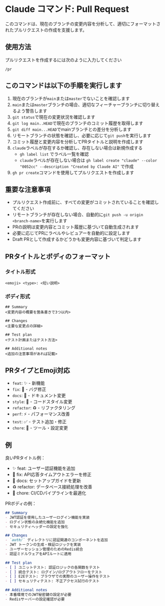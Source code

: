 # Claude コマンド: Pull Request

このコマンドは、現在のブランチの変更内容を分析して、適切にフォーマットされたプルリクエストの作成を支援します。

## 使用方法

プルリクエストを作成するには次のように入力してください

```
/pr
```

## このコマンドは以下の手順を実行します

1. 現在のブランチが`main`または`master`でないことを確認します
2. `main`または`master`ブランチの場合、適切なフィーチャーブランチに切り替えるよう警告します
3. `git status`で現在の変更状況を確認します
4. `git log main..HEAD`で現在のブランチのコミット履歴を取得します
5. `git diff main...HEAD`でmainブランチとの差分を分析します
6. リモートブランチの状態を確認し、必要に応じて`git push`を実行します
7. コミット履歴と変更内容を分析してPRタイトルと説明を作成します
8. `claude`ラベルが存在するか確認し、存在しない場合は新規作成する
   - `gh label list` でラベル一覧を確認
   - `claude`ラベルが存在しない場合は `gh label create "claude" --color "0052cc" --description "Created by Claude AI"` で作成
9. `gh pr create`コマンドを使用してプルリクエストを作成します

## 重要な注意事項

- プルリクエスト作成前に、すべての変更がコミットされていることを確認してください
- リモートブランチが存在しない場合、自動的に`git push -u origin <branch-name>`を実行します
- PRの説明は変更内容とコミット履歴に基づいて自動生成されます
- 必要に応じてPRにラベルやレビュアーを自動的に設定します
- Draft PRとして作成するかどうかも変更内容に基づいて判定します

## PRタイトルとボディのフォーマット

### タイトル形式
```
<emoji> <type>: <短い説明>
```

### ボディ形式
```
## Summary
<変更内容の概要を箇条書きで3つ以内>

## Changes
<主要な変更点の詳細>

## Test plan
<テスト計画またはテスト方法>

## Additional notes
<追加の注意事項があれば記載>
```

## PRタイプとEmoji対応

- `feat`: ✨ - 新機能
- `fix`: 🐛 - バグ修正
- `docs`: 📝 - ドキュメント変更
- `style`: 💄 - コードスタイル変更
- `refactor`: ♻️ - リファクタリング
- `perf`: ⚡️ - パフォーマンス改善
- `test`: ✅ - テスト追加・修正
- `chore`: 🔧 - ツール・設定変更

## 例

良いPRタイトル例：

- ✨ feat: ユーザー認証機能を追加
- 🐛 fix: API応答タイムアウトエラーを修正
- 📝 docs: セットアップガイドを更新
- ♻️ refactor: データベース接続処理を改善
- 🔧 chore: CI/CDパイプラインを最適化

PRボディの例：

```markdown
## Summary
- JWT認証を使用したユーザーログイン機能を実装
- ログイン状態の永続化機能を追加
- セキュリティヘッダーの設定を強化

## Changes
- `auth/` ディレクトリに認証関連のコンポーネントを追加
- JWT トークンの生成・検証ロジックを実装
- ユーザーセッション管理のためのRedis統合
- 認証ミドルウェアをAPIルートに適用

## Test plan
- [ ] ユニットテスト: 認証ロジックの各関数をテスト
- [ ] 統合テスト: ログイン/ログアウトフローをテスト
- [ ] E2Eテスト: ブラウザでの実際のユーザー操作をテスト
- [ ] セキュリティテスト: 不正アクセス試行のテスト

## Additional notes
- 本番環境でのJWT秘密鍵の設定が必要
- Redisサーバーの設定確認が必要
```